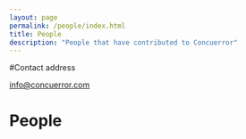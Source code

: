 ```yaml
---
layout: page
permalink: /people/index.html
title: People
description: "People that have contributed to Concuerror"
---
```


#Contact address

<info@concuerror.com>

# People

